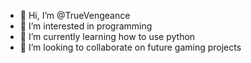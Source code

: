 - 👋 Hi, I’m @TrueVengeance
- 👀 I’m interested in programming
- 🌱 I’m currently learning how to use python
- 💞️ I’m looking to collaborate on future gaming projects

<!---
TrueVengeance/TrueVengeance is a ✨ special ✨ repository because its `README.md` (this file) appears on your GitHub profile.
You can click the Preview link to take a look at your changes.
--->
